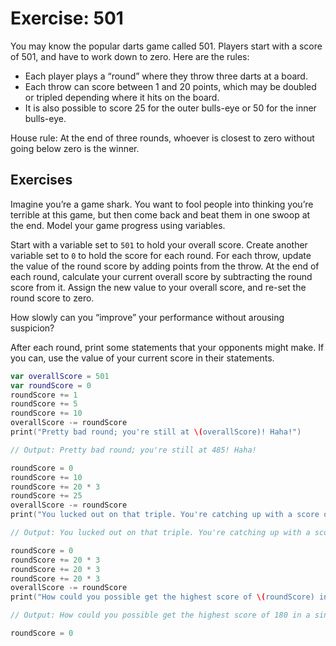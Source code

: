 # Exercise: 501

You may know the popular darts game called 501. Players start with a score of 501, and have to work down to zero. Here are the rules:
* Each player plays a “round” where they throw three darts at a board.
* Each throw can score between 1 and 20 points, which may be doubled or tripled depending where it hits on the board.
* It is also possible to score 25 for the outer bulls-eye or 50 for the inner bulls-eye.

House rule: At the end of three rounds, whoever is closest to zero without going below zero is the winner.

## Exercises
Imagine you’re a game shark. You want to fool people into thinking you’re terrible at this game, but then come back and beat them in one swoop at the end. Model your game progress using variables.

 Start with a variable set to ```501``` to hold your overall score.
 Create another variable set to ```0``` to hold the score for each round.
 For each throw, update the value of the round score by adding points from the throw.
 At the end of each round, calculate your current overall score by subtracting the round score from it. Assign the new value to your overall score, and re-set the round score to zero.

How slowly can you “improve” your performance without arousing suspicion? 
 
After each round, print some statements that your opponents might make. If you can, use the value of your current score in their statements.

```swift
var overallScore = 501
var roundScore = 0
roundScore += 1
roundScore += 5
roundScore += 10
overallScore -= roundScore
print("Pretty bad round; you're still at \(overallScore)! Haha!")

// Output: Pretty bad round; you're still at 485! Haha!

roundScore = 0
roundScore += 10
roundScore += 20 * 3
roundScore += 25
overallScore -= roundScore
print("You lucked out on that triple. You're catching up with a score of \(overallScore).")

// Output: You lucked out on that triple. You're catching up with a score of 390.

roundScore = 0
roundScore += 20 * 3
roundScore += 20 * 3
roundScore += 20 * 3
overallScore -= roundScore
print("How could you possible get the highest score of \(roundScore) in a single round?! Now you're at \(overallScore).")

// Output: How could you possible get the highest score of 180 in a single round?! Now you're at 210.

roundScore = 0
```
